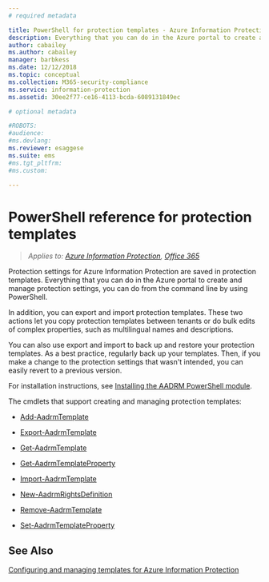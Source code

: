 ```yaml
---
# required metadata

title: PowerShell for protection templates - Azure Information Protection
description: Everything that you can do in the Azure portal to create and manage protection templates, you can do from the command line, by using PowerShell. In addition, you can export and import templates, so that you can copy templates between tenants or perform bulk edits of complex properties in templates, such as multilingual names and descriptions.
author: cabailey
ms.author: cabailey
manager: barbkess
ms.date: 12/12/2018
ms.topic: conceptual
ms.collection: M365-security-compliance
ms.service: information-protection
ms.assetid: 30ee2f77-ce16-4113-bcda-6089131849ec

# optional metadata

#ROBOTS:
#audience:
#ms.devlang:
ms.reviewer: esaggese
ms.suite: ems
#ms.tgt_pltfrm:
#ms.custom:

---
```




# PowerShell reference for protection templates

>*Applies to: [Azure Information Protection](https://azure.microsoft.com/pricing/details/information-protection), [Office 365](https://download.microsoft.com/download/E/C/F/ECF42E71-4EC0-48FF-AA00-577AC14D5B5C/Azure_Information_Protection_licensing_datasheet_EN-US.pdf)*

Protection settings for Azure Information Protection are saved in protection templates. Everything that you can do in the Azure portal to create and manage protection settings, you can do from the command line by using PowerShell. 

In addition, you can export and import protection templates. These two actions let you copy protection templates between tenants or do bulk edits of complex properties, such as multilingual names and descriptions.

You can also use export and import to back up and restore your protection templates. As a best practice, regularly back up your templates. Then, if you make a change to the protection settings that wasn't intended, you can easily revert to a previous version.

For installation instructions, see [Installing the AADRM PowerShell module](install-powershell.md).

The cmdlets that support creating and managing protection templates:

- [Add-AadrmTemplate](/powershell/module/aadrm/add-aadrmtemplate)

- [Export-AadrmTemplate](/powershell/module/aadrm/export-aadrmtemplate)

- [Get-AadrmTemplate](/powershell/module/aadrm/get-aadrmtemplate)

- [Get-AadrmTemplateProperty](/powershell/module/aadrm/get-aadrmtemplateproperty)

- [Import-AadrmTemplate](/powershell/module/aadrm/import-aadrmtemplate)

- [New-AadrmRightsDefinition](/powershell/module/aadrm/new-aadrmrightsdefinition)

- [Remove-AadrmTemplate](/powershell/module/aadrm/remove-aadrmtemplate)

- [Set-AadrmTemplateProperty](/powershell/module/aadrm/set-aadrmtemplateproperty)



## See Also
[Configuring and managing templates for Azure Information Protection](configure-policy-templates.md)

